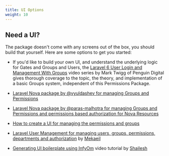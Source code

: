 ```yaml
---
title: UI Options
weight: 10
---
```


## Need a UI?

The package doesn't come with any screens out of the box, you should build that yourself. Here are some options to get you started:

- If you'd like to build your own UI, and understand the underlying logic for Gates and Groups and Users, the [Laravel 6  User Login and Management With Groups](https://www.youtube.com/watch?v=7PpJsho5aak&list=PLxFwlLOncxFLazmEPiB4N0iYc3Dwst6m4) video series by Mark Twigg of Penguin Digital gives thorough coverage to the topic, the theory, and implementation of a basic Groups system, independent of this Permissions Package.

- [Laravel Nova package by @vyuldashev for managing Groups and Permissions](https://github.com/vyuldashev/nova-permission)

- [Laravel Nova package by @paras-malhotra for managing Groups and Permissions and permissions based authorization for Nova Resources](https://github.com/insenseanalytics/laravel-nova-permission)

- [How to create a UI for managing the permissions and groups](http://www.qcode.in/easy-groups-and-permissions-in-laravel-5-4/)

- [Laravel User Management for managing users, groups, permissions, departments and authorization](https://github.com/Mekaeil/LaravelUserManagement) by [Mekaeil](https://github.com/Mekaeil)

- [Generating UI boilerplate using InfyOm](https://youtu.be/hlGu2pa1bdU) video tutorial by [Shailesh](https://github.com/shailesh-ladumor)
